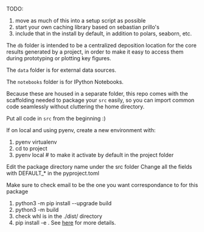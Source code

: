TODO: 
1. move as much of this into a setup script as possible
2. start your own caching library based on sebastian prillo's
3. include that in the install by default, in addition to polars, seaborn, etc.

The ```db``` folder is intended to be a centralized deposition location for the core results generated by a project, in order to make it easy to access them during prototyping or plotting key figures.

The ```data``` folder is for external data sources.

The ```notebooks``` folder is for IPython Notebooks.

Because these are housed in a separate folder, this repo comes with the scaffolding needed to package your ```src``` easily, so you can import common code seamlessly without cluttering the home directory.

Put all code in ```src``` from the beginning :)


If on local and using pyenv, create a new environment with:
1. pyenv virtualenv <python-version> <env-name>
2. cd to project
3. pyenv local <env-name> # to make it activate by default in the project folder

Edit the package directory name under the src folder
Change all the fields with DEFAULT_* in the pyproject.toml

Make sure to check email to be the one you want correspondance to for this package
1. python3 -m pip install --upgrade build
2. python3 -m build
3. check whl is in the ./dist/ directory
4. pip install -e .
See [here](https://packaging.python.org/en/latest/tutorials/packaging-projects/) for more details.